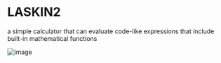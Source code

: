 # LASKIN2

a simple calculator that can evaluate code-like expressions that include built-in mathematical functions

![image](https://github.com/kejjjjj/LASKIN2/assets/108032666/1daae0a1-eb01-4b08-967c-91a562666491)
